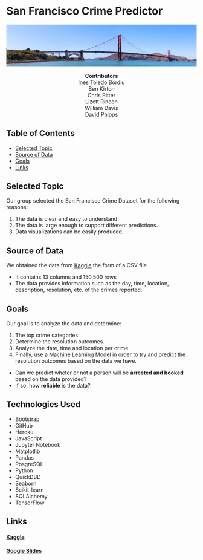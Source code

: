 # <b>San Francisco Crime Predictor</b>

![](./images/golden_gate.jpg)

<div align="center"><b>Contributors</b></div>
<div align="center">Ines Toledo Bordiu</div>
<div align="center">Ben Kirton</div>
<div align="center">Chris Ritter</div>
<div align="center">Lizett Rincon</div>
<div align="center">William Davis</div>
<div align="center">David Phipps</div>

## Table of Contents
- [Selected Topic](link)
- [Source of Data](link)
- [Goals](link)
- [Links](link)

## Selected Topic
Our group selected the San Francisco Crime Dataset for the following reasons:
1. The data is clear and easy to understand. 
2. The data is large enough to support different predictions.
3. Data visualizations can be easily produced.

## Source of Data
We obtained the data from [Kaggle](https://www.kaggle.com/roshansharm/sanfranciso-crime-datasetin) the form of a CSV file. 
- It contains 13 columns and 150,500 rows
- The data provides information such as the day, time, location, description, resolution, etc. of the crimes reported.

## Goals
Our goal is to analyze the data and determine:
1. The top crime categories.
2. Determine the resolution outcomes.
3. Analyze the date, time and location per crime.
4. Finally, use a Machine Learning Model in order to try and predict the resolution outcomes based on the data we have.
- Can we predict wheter or not a person will be <b>arrested and booked</b> based on the data provided?
- If so, how <b>reliable</b> is the data?

## Technologies Used
- Bootstrap
- GitHub
- Heroku
- JavaScript
- Jupyter Notebook
- Matplotlib
- Pandas
- PosgreSQL
- Python
- QuickDBD
- Seaborn
- Scikit-learn
- SQLAlchemy
- TensorFlow
## Links
#### [Kaggle](https://www.kaggle.com/roshansharm/sanfranciso-crime-datasetin)
#### [Google Slides](https://docs.google.com/presentation/d/15_He1YvD366ukodzkfbG418iSVmOcC6Re9f0O5FfMeI/edit#slide=id.ga64223047d_0_0)
